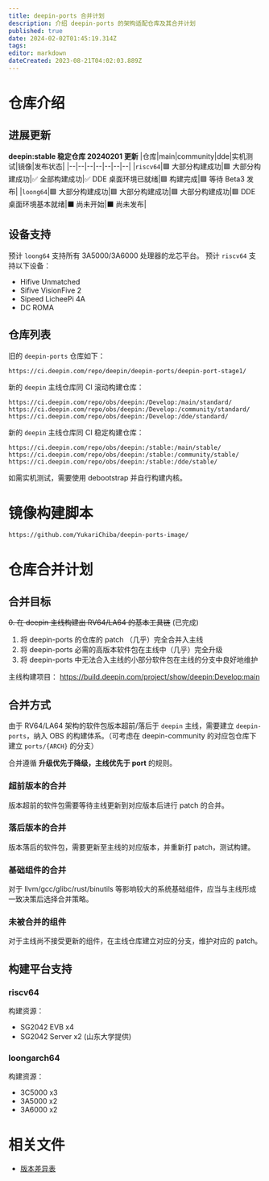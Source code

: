 ```yaml
---
title: deepin-ports 合并计划
description: 介绍 deepin-ports 的架构适配仓库及其合并计划
published: true
date: 2024-02-02T01:45:19.314Z
tags: 
editor: markdown
dateCreated: 2023-08-21T04:02:03.889Z
---
```


# 仓库介绍

## 进展更新

**deepin:stable 稳定仓库 20240201 更新**
|仓库|main|community|dde|实机测试|镜像|发布状态|
|--|--|--|--|--|--|--|
|`riscv64`|🟩 大部分构建成功|🟩 大部分构建成功|✅ 全部构建成功|✅ DDE 桌面环境已就绪|🟩 构建完成|🟩 等待 Beta3 发布|
|`loong64`|🟩 大部分构建成功|🟩 大部分构建成功|🟩 大部分构建成功|🟩 DDE 桌面环境基本就绪|⬛ 尚未开始|⬛ 尚未发布|


## 设备支持

预计 `loong64` 支持所有 3A5000/3A6000 处理器的龙芯平台。
预计 `riscv64` 支持以下设备：
- Hifive Unmatched
- Sifive VisionFive 2
- Sipeed LicheePi 4A
- DC ROMA

## 仓库列表

旧的 `deepin-ports` 仓库如下：

```
https://ci.deepin.com/repo/deepin/deepin-ports/deepin-port-stage1/
```

新的 `deepin` 主线仓库同 CI 滚动构建仓库：

```
https://ci.deepin.com/repo/obs/deepin:/Develop:/main/standard/
https://ci.deepin.com/repo/obs/deepin:/Develop:/community/standard/
https://ci.deepin.com/repo/obs/deepin:/Develop:/dde/standard/
```

新的 `deepin` 主线仓库同 CI 稳定构建仓库：

```
https://ci.deepin.com/repo/obs/deepin:/stable:/main/stable/
https://ci.deepin.com/repo/obs/deepin:/stable:/community/stable/
https://ci.deepin.com/repo/obs/deepin:/stable:/dde/stable/
```

如需实机测试，需要使用 debootstrap 并自行构建内核。

# 镜像构建脚本

```
https://github.com/YukariChiba/deepin-ports-image/
```

# 仓库合并计划

## 合并目标

~~0. 在 deepin 主线构建出 RV64/LA64 的基本工具链~~ (已完成)
1. 将 deepin-ports 的仓库的 patch （几乎）完全合并入主线
2. 将 deepin-ports 必需的高版本软件包在主线中（几乎）完全升级
3. 将 deepin-ports 中无法合入主线的小部分软件包在主线的分支中良好地维护

主线构建项目： https://build.deepin.com/project/show/deepin:Develop:main

## 合并方式

由于 RV64/LA64 架构的软件包版本超前/落后于 `deepin` 主线，需要建立 `deepin-ports`，纳入 OBS 的构建体系。（可考虑在 deepin-community 的对应包仓库下建立 `ports/{ARCH}` 的分支）

合并遵循 **升级优先于降级，主线优先于 port** 的规则。

### 超前版本的合并

版本超前的软件包需要等待主线更新到对应版本后进行 patch 的合并。

### 落后版本的合并

版本落后的软件包，需要更新至主线的对应版本，并重新打 patch，测试构建。

### 基础组件的合并

对于 llvm/gcc/glibc/rust/binutils 等影响较大的系统基础组件，应当与主线形成一致决策后选择合并策略。

### 未被合并的组件

对于主线尚不接受更新的组件，在主线仓库建立对应的分支，维护对应的 patch。

## 构建平台支持

### riscv64

构建资源： 
- SG2042 EVB x4
- SG2042 Server x2 (山东大学提供)

### loongarch64

构建资源：
- 3C5000 x3
- 3A5000 x2
- 3A6000 x2

# 相关文件

- [版本差异表](https://docs.google.com/spreadsheets/d/1rc8iJo7I9JTxvMvAC7RHhVKHMhcjav7H3QMETcFL4ZE/edit?usp=sharing)